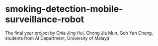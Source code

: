 # smoking-detection-mobile-surveillance-robot
The final year project by Chia Jing Hui, Chong Jia Mun, Goh Yan Cheng, students from AI Department, University of Malaya
